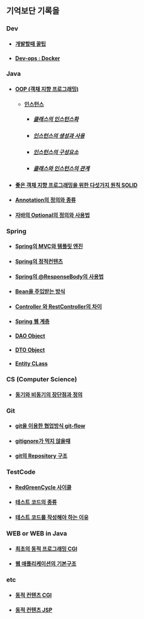 ## 기억보단 기록을


### Dev
* #### [개발할때 꿀팁](/Dev/DevTip.md)
* #### [Dev-ops : Docker](/Dev-ops/Docker.md)

### Java
* #### [OOP (객채 지향 프로그래밍)](/OOP/oop.md)
    * #### [인스턴스](/OOP/Instance.md)
        * ##### [클래스의 인스턴스화](/OOP/instantiationOfClass.md)
        * ##### [인스턴스의 생성과 사용](/OOP/CreateUseInstance.md)
        * ##### [인스턴스의 구성요소](/OOP/InstanceConfig.md)
        * ##### [클래스와 인스턴스의 관계](/OOP/ClassAndInstance.md)
* #### [좋은 객채 지향 프로그래밍을 위한 다섯가지 원칙 SOLID](/OOP/SOLID.md)
* #### [Annotation의 정의와 종류](/Java/Annotation/README.md)
* #### [자바의 Optional의 정의와 사용법](/Java/Optional.md)

### Spring
* #### [Spring의 MVC와 템플릿 엔진](/Spring/MVC.md)
* #### [Spring의 정적컨텐츠](/Spring/StaticContent.md)
* #### [Spring의 @ResponseBody의 사용법](/Spring/ResponseBody.md)
* #### [Bean을 주입받는 방식](/Spring/GetBean.md)
* #### [Controller 와 RestController의 차이](/Spring/RestConOrCon.md)
* #### [Spring 웹 계층](/Spring/StaticContent.md)
* #### [DAO Object](/Spring/DAO.md)
* #### [DTO Object](/Spring/DTO.md)
* #### [Entity CLass](/Spring/EntityClass.md)

### CS (Computer Science)
* #### [동기와 비동기의 장단점과 정의](/CS/SynchAsynch.md)

### Git
* #### [git을 이용한 협업방식 git-flow](/Git/git-flow.md)
* #### [gitignore가 먹지 않을때](/Git/gitignore.md)
* #### [git의 Repository 구조](/Git/GitRepositoryConfig.md)

### TestCode
* #### [RedGreenCycle 사이클](Spring/TestCode/RedGreenCycle.md)
* #### [테스트 코드의 종류](/Spring/TestCode/TDD-UnitTest.md)
* #### [테스트 코드를 작성해야 하는 이유](/Spring/TestCode/WhyTestCode.md)

### WEB or WEB in Java
* #### [최초의 동적 프로그래밍 CGI](/WEB/DynamicContent/CGI.md)
* #### [웹 애플리케이션의 기본구조 ](/WEB/WebApplication.md)

### etc
* #### [동적 컨텐츠 CGI](/WEB/DynamicContent/CGI.md)
* #### [동적 컨텐츠 JSP](/WEB/DynamicContent/JSP.md)
